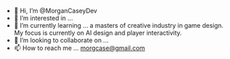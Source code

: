 - 👋 Hi, I’m @MorganCaseyDev
- 👀 I’m interested in ...
- 🌱 I’m currently learning ... a masters of creative industry in game design. My focus is currently on AI design and player interactivity.
- 💞️ I’m looking to collaborate on ...
- 📫 How to reach me ... morgcase@gmail.com

<!---
MorganCaseyDev/MorganCaseyDev is a ✨ special ✨ repository because its `README.md` (this file) appears on your GitHub profile.
You can click the Preview link to take a look at your changes.
--->
